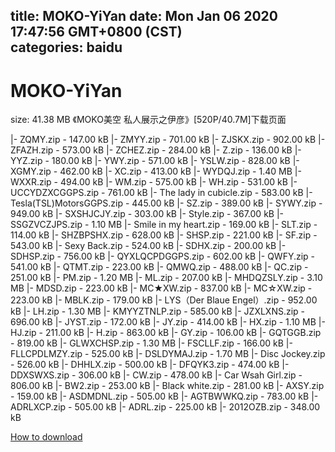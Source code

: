 
title: MOKO-YiYan
date: Mon Jan 06 2020 17:47:56 GMT+0800 (CST)    
categories: baidu
---

# MOKO-YiYan
size: 41.38 MB
 《MOKO美空 私人展示之伊彦》[520P/40.7M]下载页面
 
|- ZQMY.zip - 147.00 kB
|- ZMYY.zip - 701.00 kB
|- ZJSKX.zip - 902.00 kB
|- ZFAZH.zip - 573.00 kB
|- ZCHEZ.zip - 284.00 kB
|- Z.zip - 136.00 kB
|- YYZ.zip - 180.00 kB
|- YWY.zip - 571.00 kB
|- YSLW.zip - 828.00 kB
|- XGMY.zip - 462.00 kB
|- XC.zip - 413.00 kB
|- WYDQJ.zip - 1.40 MB
|- WXXR.zip - 494.00 kB
|- WM.zip - 575.00 kB
|- WH.zip - 531.00 kB
|- UCCYDZXCGGPS.zip - 761.00 kB
|- The lady in cubicle.zip - 583.00 kB
|- Tesla(TSL)MotorsGGPS.zip - 445.00 kB
|- SZ.zip - 389.00 kB
|- SYWY.zip - 949.00 kB
|- SXSHJCJY.zip - 303.00 kB
|- Style.zip - 367.00 kB
|- SSGZVCZJPS.zip - 1.10 MB
|- Smile in my heart.zip - 169.00 kB
|- SLT.zip - 114.00 kB
|- SHZBPSHX.zip - 628.00 kB
|- SHSP.zip - 221.00 kB
|- SF.zip - 543.00 kB
|- Sexy Back.zip - 524.00 kB
|- SDHX.zip - 200.00 kB
|- SDHSP.zip - 756.00 kB
|- QYXLQCPDGGPS.zip - 602.00 kB
|- QWFY.zip - 541.00 kB
|- QTMT.zip - 223.00 kB
|- QMWQ.zip - 488.00 kB
|- QC.zip - 251.00 kB
|- PM.zip - 1.20 MB
|- ML.zip - 207.00 kB
|- MHDQZSLY.zip - 3.10 MB
|- MDSD.zip - 223.00 kB
|- MC★XW.zip - 837.00 kB
|- MC☆XW.zip - 223.00 kB
|- MBLK.zip - 179.00 kB
|- LYS（Der Blaue Engel）.zip - 952.00 kB
|- LH.zip - 1.30 MB
|- KMYYZTNLP.zip - 585.00 kB
|- JZXLXNS.zip - 696.00 kB
|- JYST.zip - 172.00 kB
|- JY.zip - 414.00 kB
|- HX.zip - 1.10 MB
|- HJ.zip - 211.00 kB
|- H.zip - 863.00 kB
|- GY.zip - 106.00 kB
|- GQTGGB.zip - 819.00 kB
|- GLWXCHSP.zip - 1.30 MB
|- FSCLLF.zip - 166.00 kB
|- FLLCPDLMZY.zip - 525.00 kB
|- DSLDYMAJ.zip - 1.70 MB
|- Disc Jockey.zip - 526.00 kB
|- DHHLX.zip - 500.00 kB
|- DFQYK3.zip - 474.00 kB
|- DDXSWXS.zip - 306.00 kB
|- CW.zip - 478.00 kB
|- Car Wsah Girl.zip - 806.00 kB
|- BW2.zip - 253.00 kB
|- Black white.zip - 281.00 kB
|- AXSY.zip - 159.00 kB
|- ASDMDNL.zip - 505.00 kB
|- AGTBWWKQ.zip - 783.00 kB
|- ADRLXCP.zip - 505.00 kB
|- ADRL.zip - 225.00 kB
|- 2012OZB.zip - 348.00 kB

[How to download](https://bpcam.bemobtrk.com/go/2ceec3aa-1ca2-46d6-b9ff-aaa5c184517c?jno=115)